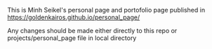 This is Minh Seikel's personal page and portofolio page published in https://goldenkairos.github.io/personal_page/

Any changes should be made either directly to this repo or projects/personal_page file in local directory
